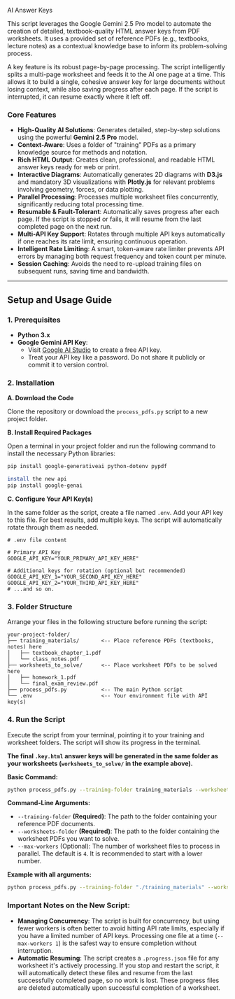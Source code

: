 

AI Answer Keys

This script leverages the Google Gemini 2.5 Pro model to automate the creation of detailed, textbook-quality HTML answer keys from PDF worksheets. It uses a provided set of reference PDFs (e.g., textbooks, lecture notes) as a contextual knowledge base to inform its problem-solving process.

A key feature is its robust page-by-page processing. The script intelligently splits a multi-page worksheet and feeds it to the AI one page at a time. This allows it to build a single, cohesive answer key for large documents without losing context, while also saving progress after each page. If the script is interrupted, it can resume exactly where it left off.

### Core Features

*   **High-Quality AI Solutions**: Generates detailed, step-by-step solutions using the powerful **Gemini 2.5 Pro** model.
*   **Context-Aware**: Uses a folder of "training" PDFs as a primary knowledge source for methods and notation.
*   **Rich HTML Output**: Creates clean, professional, and readable HTML answer keys ready for web or print.
*   **Interactive Diagrams**: Automatically generates 2D diagrams with **D3.js** and mandatory 3D visualizations with **Plotly.js** for relevant problems involving geometry, forces, or data plotting.
*   **Parallel Processing**: Processes multiple worksheet files concurrently, significantly reducing total processing time.
*   **Resumable & Fault-Tolerant**: Automatically saves progress after each page. If the script is stopped or fails, it will resume from the last completed page on the next run.
*   **Multi-API Key Support**: Rotates through multiple API keys automatically if one reaches its rate limit, ensuring continuous operation.
*   **Intelligent Rate Limiting**: A smart, token-aware rate limiter prevents API errors by managing both request frequency and token count per minute.
*   **Session Caching**: Avoids the need to re-upload training files on subsequent runs, saving time and bandwidth.

---

## Setup and Usage Guide

### 1. Prerequisites

*   **Python 3.x**
*   **Google Gemini API Key**:
    *   Visit [Google AI Studio](https://aistudio.google.com/) to create a free API key.
    *   Treat your API key like a password. Do not share it publicly or commit it to version control.

### 2. Installation

**A. Download the Code**

Clone the repository or download the `process_pdfs.py` script to a new project folder.

**B. Install Required Packages**

Open a terminal in your project folder and run the following command to install the necessary Python libraries:
```bash
pip install google-generativeai python-dotenv pypdf
```
```bash
install the new api
pip install google-genai
```
**C. Configure Your API Key(s)**

In the same folder as the script, create a file named `.env`. Add your API key to this file. For best results, add multiple keys. The script will automatically rotate through them as needed.

```
# .env file content

# Primary API Key
GOOGLE_API_KEY="YOUR_PRIMARY_API_KEY_HERE"

# Additional keys for rotation (optional but recommended)
GOOGLE_API_KEY_1="YOUR_SECOND_API_KEY_HERE"
GOOGLE_API_KEY_2="YOUR_THIRD_API_KEY_HERE"
# ...and so on.
```

### 3. Folder Structure

Arrange your files in the following structure before running the script:

```
your-project-folder/
├── training_materials/       <-- Place reference PDFs (textbooks, notes) here
│   ├── textbook_chapter_1.pdf
│   └── class_notes.pdf
├── worksheets_to_solve/      <-- Place worksheet PDFs to be solved here
│   ├── homework_1.pdf
│   └── final_exam_review.pdf
├── process_pdfs.py           <-- The main Python script
└── .env                      <-- Your environment file with API key(s)
```

### 4. Run the Script

Execute the script from your terminal, pointing it to your training and worksheet folders. The script will show its progress in the terminal.

**The final `.key.html` answer keys will be generated in the same folder as your worksheets (`worksheets_to_solve/` in the example above).**

**Basic Command:**
```bash
python process_pdfs.py --training-folder training_materials --worksheets-folder worksheets_to_solve
```

**Command-Line Arguments:**

*   `--training-folder` **(Required)**: The path to the folder containing your reference PDF documents.
*   `--worksheets-folder` **(Required)**: The path to the folder containing the worksheet PDFs you want to solve.
*   `--max-workers` (Optional): The number of worksheet files to process in parallel. The default is `4`. It is recommended to start with a lower number.

**Example with all arguments:**
```bash
python process_pdfs.py --training-folder "./training_materials" --worksheets-folder "./worksheets_to_solve" --max-workers 1
```

### Important Notes on the New Script:

*   **Managing Concurrency**: The script is built for concurrency, but using fewer workers is often better to avoid hitting API rate limits, especially if you have a limited number of API keys. Processing one file at a time (`--max-workers 1`) is the safest way to ensure completion without interruption.
*   **Automatic Resuming**: The script creates a `.progress.json` file for any worksheet it's actively processing. If you stop and restart the script, it will automatically detect these files and resume from the last successfully completed page, so no work is lost. These progress files are deleted automatically upon successful completion of a worksheet.
